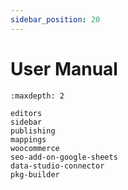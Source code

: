 ```yaml
---
sidebar_position: 20
---
```


# User Manual

```{toctree}
:maxdepth: 2

editors
sidebar
publishing
mappings
woocommerce
seo-add-on-google-sheets
data-studio-connector
pkg-builder
```
